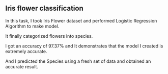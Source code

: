 ## Iris flower classification

In this task, I took Iris Flower dataset and performed Logistic Regression
Algorithm to make model.

It finally categorized flowers into species.

I got an accuracy of 97.37% and It demonstrates that the model I created is extremely accurate.

And I predicted the Species using a fresh set of data and obtained an accurate result.
